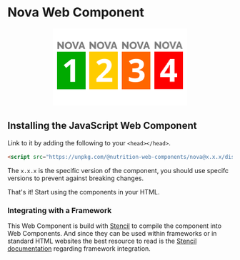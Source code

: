 # Nova Web Component

<p align="center">
  <img src="images/nova.png"/>
</p>

## Installing the JavaScript Web Component

Link to it by adding the following to your `<head></head>`.

```html
<script src="https://unpkg.com/@nutrition-web-components/nova@x.x.x/dist/nova.js"></script>
```

The `x.x.x` is the specific version of the component, you should use specifc versions to prevent against breaking changes.

That's it! Start using the components in your HTML.

### Integrating with a Framework

This Web Component is build with [Stencil](http://stenciljs.com/) to compile the component into Web Components. And since they can be used within frameworks or in standard HTML websites the best resource to read is the [Stencil documentation](https://stenciljs.com/docs/overview) regarding framework integration.
